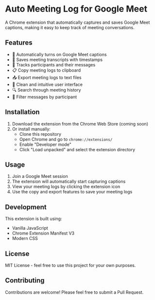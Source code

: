 # Auto Meeting Log for Google Meet

A Chrome extension that automatically captures and saves Google Meet captions, making it easy to keep track of meeting conversations.

## Features

- 🎯 Automatically turns on Google Meet captions
- 💾 Saves meeting transcripts with timestamps
- 👥 Tracks participants and their messages
- 📋 Copy meeting logs to clipboard
- 📤 Export meeting logs to text files
- 🎨 Clean and intuitive user interface
- 🔍 Search through meeting history
- 👤 Filter messages by participant

## Installation

1. Download the extension from the Chrome Web Store (coming soon)
2. Or install manually:
   - Clone this repository
   - Open Chrome and go to `chrome://extensions/`
   - Enable "Developer mode"
   - Click "Load unpacked" and select the extension directory

## Usage

1. Join a Google Meet session
2. The extension will automatically start capturing captions
3. View your meeting logs by clicking the extension icon
4. Use the copy and export features to save your meeting logs

## Development

This extension is built using:
- Vanilla JavaScript
- Chrome Extension Manifest V3
- Modern CSS

## License

MIT License - feel free to use this project for your own purposes.

## Contributing

Contributions are welcome! Please feel free to submit a Pull Request. 